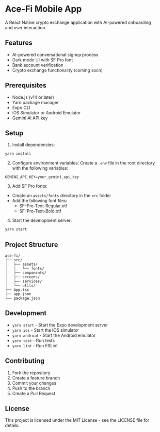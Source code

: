 # Ace-Fi Mobile App

A React Native crypto exchange application with AI-powered onboarding and user interaction.

## Features

- AI-powered conversational signup process
- Dark mode UI with SF Pro font
- Bank account verification
- Crypto exchange functionality (coming soon)

## Prerequisites

- Node.js (v14 or later)
- Yarn package manager
- Expo CLI
- iOS Simulator or Android Emulator
- Gemini AI API key

## Setup

1. Install dependencies:
```bash
yarn install
```

2. Configure environment variables:
Create a `.env` file in the root directory with the following variables:
```
GEMINI_API_KEY=your_gemini_api_key
```

3. Add SF Pro fonts:
- Create an `assets/fonts` directory in the `src` folder
- Add the following font files:
  - SF-Pro-Text-Regular.otf
  - SF-Pro-Text-Bold.otf

4. Start the development server:
```bash
yarn start
```

## Project Structure

```
ace-fi/
├── src/
│   ├── assets/
│   │   └── fonts/
│   ├── components/
│   ├── screens/
│   ├── services/
│   └── utils/
├── App.tsx
├── app.json
└── package.json
```

## Development

- `yarn start` - Start the Expo development server
- `yarn ios` - Start the iOS simulator
- `yarn android` - Start the Android emulator
- `yarn test` - Run tests
- `yarn lint` - Run ESLint

## Contributing

1. Fork the repository
2. Create a feature branch
3. Commit your changes
4. Push to the branch
5. Create a Pull Request

## License

This project is licensed under the MIT License - see the LICENSE file for details. 